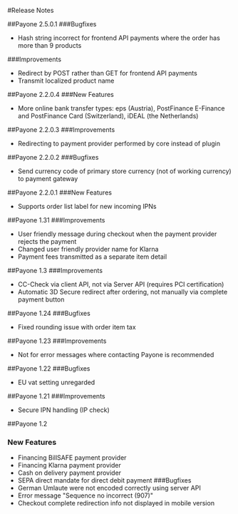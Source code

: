 ﻿#Release Notes

##Payone 2.5.0.1
###Bugfixes
* Hash string incorrect for frontend API payments where the order has more than 9 products

###Improvements
* Redirect by POST rather than GET for frontend API payments
* Transmit localized product name

##Payone 2.2.0.4
###New Features
* More online bank transfer types: eps (Austria), PostFinance E-Finance and PostFinance Card (Switzerland), iDEAL (the Netherlands)

##Payone 2.2.0.3
###Improvements
* Redirecting to payment provider performed by core instead of plugin

##Payone 2.2.0.2
###Bugfixes
* Send currency code of primary store currency (not of working currency) to payment gateway

##Payone 2.2.0.1
###New Features
* Supports order list label for new incoming IPNs

##Payone 1.31
###Improvements
* User friendly message during checkout when the payment provider rejects the payment
* Changed user friendly provider name for Klarna
* Payment fees transmitted as a separate item detail

##Payone 1.3
###Improvements
* CC-Check via client API, not via Server API (requires PCI certification)
* Automatic 3D Secure redirect after ordering, not manually via complete payment button

##Payone 1.24
###Bugfixes
* Fixed rounding issue with order item tax

##Payone 1.23
###Improvements
* Not for error messages where contacting Payone is recommended

##Payone 1.22
###Bugfixes
* EU vat setting unregarded

##Payone 1.21
###Improvements
* Secure IPN handling (IP check)

##Payone 1.2
### New Features
* Financing BillSAFE payment provider
* Financing Klarna payment provider
* Cash on delivery payment provider
* SEPA direct mandate for direct debit payment
###Bugfixes
* German Umlaute were not encoded correctly using server API
* Error message "Sequence no incorrect (907)"
* Checkout complete redirection info not displayed in mobile version

